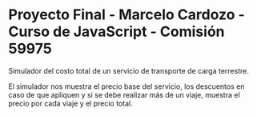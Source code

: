 # Proyecto Final - Marcelo Cardozo - Curso de JavaScript - Comisión 59975

Simulador del costo total de un servicio de transporte de carga terrestre.

El simulador nos muestra el precio base del servicio, los descuentos en caso de que apliquen y si se debe realizar más de un viaje, muestra el precio por cada viaje y el precio total.
